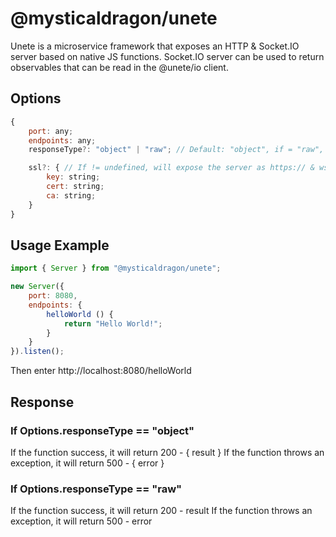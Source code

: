 # @mysticaldragon/unete

Unete is a microservice framework that exposes an HTTP & Socket.IO server based on native JS functions.
Socket.IO server can be used to return observables that can be read in the @unete/io client.

## Options

```js
{
    port: any;
    endpoints: any;
    responseType?: "object" | "raw"; // Default: "object", if = "raw", results won't be parsed as JSON

    ssl?: { // If != undefined, will expose the server as https:// & wss://
        key: string;
        cert: string;
        ca: string;
    }
}
```

## Usage Example

```js
import { Server } from "@mysticaldragon/unete";

new Server({
    port: 8080,
    endpoints: {
        helloWorld () {
            return "Hello World!";
        }
    }
}).listen();
```

Then enter http://localhost:8080/helloWorld

## Response

### If Options.responseType == "object"

If the function success, it will return 200 - { result }
If the function throws an exception, it will return 500 - { error }


### If Options.responseType == "raw"

If the function success, it will return 200 - result
If the function throws an exception, it will return 500 - error